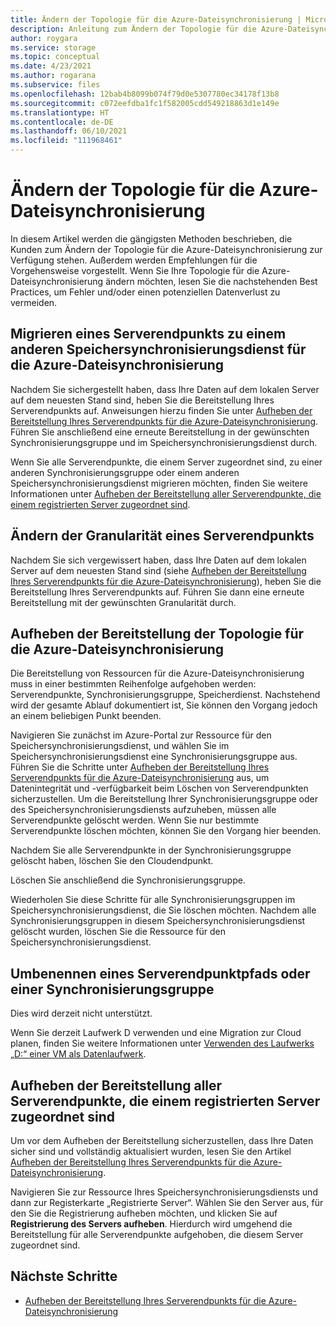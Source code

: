```yaml
---
title: Ändern der Topologie für die Azure-Dateisynchronisierung | Microsoft-Dokumentation
description: Anleitung zum Ändern der Topologie für die Azure-Dateisynchronisierung
author: roygara
ms.service: storage
ms.topic: conceptual
ms.date: 4/23/2021
ms.author: rogarana
ms.subservice: files
ms.openlocfilehash: 12bab4b8099b074f79d0e5307780ec34178f13b8
ms.sourcegitcommit: c072eefdba1fc1f582005cdd549218863d1e149e
ms.translationtype: HT
ms.contentlocale: de-DE
ms.lasthandoff: 06/10/2021
ms.locfileid: "111968461"
---
```

# <a name="modify-your-azure-file-sync-topology"></a>Ändern der Topologie für die Azure-Dateisynchronisierung

In diesem Artikel werden die gängigsten Methoden beschrieben, die Kunden zum Ändern der Topologie für die Azure-Dateisynchronisierung zur Verfügung stehen. Außerdem werden Empfehlungen für die Vorgehensweise vorgestellt. Wenn Sie Ihre Topologie für die Azure-Dateisynchronisierung ändern möchten, lesen Sie die nachstehenden Best Practices, um Fehler und/oder einen potenziellen Datenverlust zu vermeiden.

## <a name="migrate-a-server-endpoint-to-a-different-azure-file-sync-storage-sync-service"></a>Migrieren eines Serverendpunkts zu einem anderen Speichersynchronisierungsdienst für die Azure-Dateisynchronisierung

Nachdem Sie sichergestellt haben, dass Ihre Daten auf dem lokalen Server auf dem neuesten Stand sind, heben Sie die Bereitstellung Ihres Serverendpunkts auf. Anweisungen hierzu finden Sie unter [Aufheben der Bereitstellung Ihres Serverendpunkts für die Azure-Dateisynchronisierung](./file-sync-deprovision-server-endpoint.md#scenario-2-you-intend-to-delete-your-server-endpoint-and-stop-using-this-specific-azure-file-share). Führen Sie anschließend eine erneute Bereitstellung in der gewünschten Synchronisierungsgruppe und im Speichersynchronisierungsdienst durch.

Wenn Sie alle Serverendpunkte, die einem Server zugeordnet sind, zu einer anderen Synchronisierungsgruppe oder einem anderen Speichersynchronisierungsdienst migrieren möchten, finden Sie weitere Informationen unter [Aufheben der Bereitstellung aller Serverendpunkte, die einem registrierten Server zugeordnet sind](#deprovision-all-server-endpoints-associated-with-a-registered-server).

## <a name="change-the-granularity-of-a-server-endpoint"></a>Ändern der Granularität eines Serverendpunkts

Nachdem Sie sich vergewissert haben, dass Ihre Daten auf dem lokalen Server auf dem neuesten Stand sind (siehe [Aufheben der Bereitstellung Ihres Serverendpunkts für die Azure-Dateisynchronisierung](./file-sync-deprovision-server-endpoint.md#scenario-2-you-intend-to-delete-your-server-endpoint-and-stop-using-this-specific-azure-file-share)), heben Sie die Bereitstellung Ihres Serverendpunkts auf. Führen Sie dann eine erneute Bereitstellung mit der gewünschten Granularität durch.

## <a name="deprovision-azure-file-sync-topology"></a>Aufheben der Bereitstellung der Topologie für die Azure-Dateisynchronisierung

Die Bereitstellung von Ressourcen für die Azure-Dateisynchronisierung muss in einer bestimmten Reihenfolge aufgehoben werden: Serverendpunkte, Synchronisierungsgruppe, Speicherdienst. Nachstehend wird der gesamte Ablauf dokumentiert ist, Sie können den Vorgang jedoch an einem beliebigen Punkt beenden. 

Navigieren Sie zunächst im Azure-Portal zur Ressource für den Speichersynchronisierungsdienst, und wählen Sie im Speichersynchronisierungsdienst eine Synchronisierungsgruppe aus. Führen Sie die Schritte unter [Aufheben der Bereitstellung Ihres Serverendpunkts für die Azure-Dateisynchronisierung](./file-sync-deprovision-server-endpoint.md) aus, um Datenintegrität und -verfügbarkeit beim Löschen von Serverendpunkten sicherzustellen. Um die Bereitstellung Ihrer Synchronisierungsgruppe oder des Speichersynchronisierungsdiensts aufzuheben, müssen alle Serverendpunkte gelöscht werden. Wenn Sie nur bestimmte Serverendpunkte löschen möchten, können Sie den Vorgang hier beenden. 

Nachdem Sie alle Serverendpunkte in der Synchronisierungsgruppe gelöscht haben, löschen Sie den Cloudendpunkt. 

Löschen Sie anschließend die Synchronisierungsgruppe. 

Wiederholen Sie diese Schritte für alle Synchronisierungsgruppen im Speichersynchronisierungsdienst, die Sie löschen möchten. Nachdem alle Synchronisierungsgruppen in diesem Speichersynchronisierungsdienst gelöscht wurden, löschen Sie die Ressource für den Speichersynchronisierungsdienst.

## <a name="rename-a-server-endpoint-path-or-sync-group"></a>Umbenennen eines Serverendpunktpfads oder einer Synchronisierungsgruppe

Dies wird derzeit nicht unterstützt. 

Wenn Sie derzeit Laufwerk D verwenden und eine Migration zur Cloud planen, finden Sie weitere Informationen unter [Verwenden des Laufwerks „D:“ einer VM als Datenlaufwerk](../../virtual-machines/windows/change-drive-letter.md).

## <a name="deprovision-all-server-endpoints-associated-with-a-registered-server"></a>Aufheben der Bereitstellung aller Serverendpunkte, die einem registrierten Server zugeordnet sind

Um vor dem Aufheben der Bereitstellung sicherzustellen, dass Ihre Daten sicher sind und vollständig aktualisiert wurden, lesen Sie den Artikel [Aufheben der Bereitstellung Ihres Serverendpunkts für die Azure-Dateisynchronisierung](./file-sync-deprovision-server-endpoint.md).

Navigieren Sie zur Ressource Ihres Speichersynchronisierungsdiensts und dann zur Registerkarte „Registrierte Server“. Wählen Sie den Server aus, für den Sie die Registrierung aufheben möchten, und klicken Sie auf **Registrierung des Servers aufheben**. Hierdurch wird umgehend die Bereitstellung für alle Serverendpunkte aufgehoben, die diesem Server zugeordnet sind.

## <a name="next-steps"></a>Nächste Schritte
* [Aufheben der Bereitstellung Ihres Serverendpunkts für die Azure-Dateisynchronisierung](./file-sync-deprovision-server-endpoint.md)
